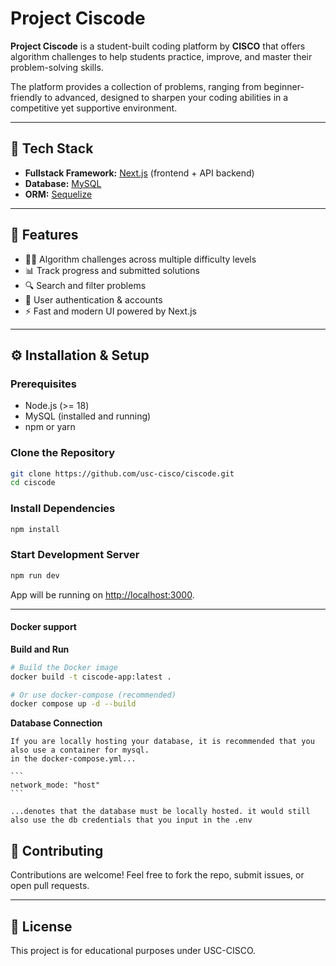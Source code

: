 # Project Ciscode

**Project Ciscode** is a student-built coding platform by **CISCO** that offers algorithm challenges to help students practice, improve, and master their problem-solving skills.  

The platform provides a collection of problems, ranging from beginner-friendly to advanced, designed to sharpen your coding abilities in a competitive yet supportive environment.

---

## 🚀 Tech Stack
- **Fullstack Framework:** [Next.js](https://nextjs.org/) (frontend + API backend)  
- **Database:** [MySQL](https://www.mysql.com/)  
- **ORM:** [Sequelize](https://sequelize.org/)  

---

## 📂 Features
- 🧑‍💻 Algorithm challenges across multiple difficulty levels  
- 📊 Track progress and submitted solutions  
- 🔍 Search and filter problems  
- 👤 User authentication & accounts  
- ⚡ Fast and modern UI powered by Next.js  

---

## ⚙️ Installation & Setup

### Prerequisites
- Node.js (>= 18)  
- MySQL (installed and running)  
- npm or yarn  

### Clone the Repository
```bash
git clone https://github.com/usc-cisco/ciscode.git
cd ciscode
```

### Install Dependencies
```bash
npm install
```

### Start Development Server
```bash
npm run dev
```

App will be running on [http://localhost:3000](http://localhost:3000).

---

#### Docker support

**Build and Run**
   ```bash
   # Build the Docker image
   docker build -t ciscode-app:latest .
   
   # Or use docker-compose (recommended)
   docker compose up -d --build
   ```
**Database Connection**

    If you are locally hosting your database, it is recommended that you also use a container for mysql. 
    in the docker-compose.yml...

    ```
    network_mode: "host"
    ```

    ...denotes that the database must be locally hosted. it would still also use the db credentials that you input in the .env


## 🤝 Contributing
Contributions are welcome! Feel free to fork the repo, submit issues, or open pull requests.

---

## 📜 License
This project is for educational purposes under USC-CISCO.